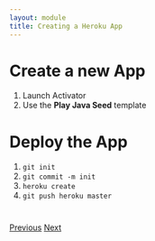 ```yaml
---
layout: module
title: Creating a Heroku App
---
```


# Create a new App

1. Launch Activator
2. Use the **Play Java Seed** template

# Deploy the App

1. `git init`
2. `git commit -m init`
3. `heroku create`
4. `git push heroku master`

<div class="row" style="margin-top:40px;">
<div class="col-sm-12">
<a href="Creating-a-Salesforce1-App.html" class="btn btn-default"><i class="glyphicon glyphicon-chevron-left"></i> Previous</a>
<a href="Using-Heroku-Connect.html" class="btn btn-default pull-right">Next <i class="glyphicon glyphicon-chevron-right"></i></a>
</div>
</div>
